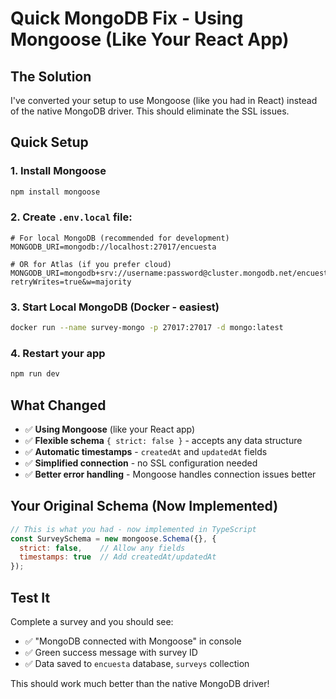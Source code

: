 # Quick MongoDB Fix - Using Mongoose (Like Your React App)

## The Solution
I've converted your setup to use Mongoose (like you had in React) instead of the native MongoDB driver. This should eliminate the SSL issues.

## Quick Setup

### 1. Install Mongoose
```bash
npm install mongoose
```

### 2. Create `.env.local` file:
```env
# For local MongoDB (recommended for development)
MONGODB_URI=mongodb://localhost:27017/encuesta

# OR for Atlas (if you prefer cloud)
MONGODB_URI=mongodb+srv://username:password@cluster.mongodb.net/encuesta?retryWrites=true&w=majority
```

### 3. Start Local MongoDB (Docker - easiest)
```bash
docker run --name survey-mongo -p 27017:27017 -d mongo:latest
```

### 4. Restart your app
```bash
npm run dev
```

## What Changed
- ✅ **Using Mongoose** (like your React app)
- ✅ **Flexible schema** `{ strict: false }` - accepts any data structure  
- ✅ **Automatic timestamps** - `createdAt` and `updatedAt` fields
- ✅ **Simplified connection** - no SSL configuration needed
- ✅ **Better error handling** - Mongoose handles connection issues better

## Your Original Schema (Now Implemented)
```javascript
// This is what you had - now implemented in TypeScript
const SurveySchema = new mongoose.Schema({}, { 
  strict: false,    // Allow any fields
  timestamps: true  // Add createdAt/updatedAt
});
```

## Test It
Complete a survey and you should see:
- ✅ "MongoDB connected with Mongoose" in console
- ✅ Green success message with survey ID
- ✅ Data saved to `encuesta` database, `surveys` collection

This should work much better than the native MongoDB driver! 